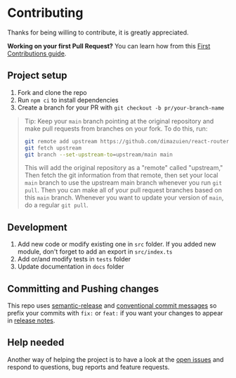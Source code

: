 # Contributing

Thanks for being willing to contribute, it is greatly appreciated.

**Working on your first Pull Request?** You can learn how from this [First Contributions guide](https://github.com/firstcontributions/first-contributions).

## Project setup

1. Fork and clone the repo
1. Run `npm ci` to install dependencies
1. Create a branch for your PR with `git checkout -b pr/your-branch-name`

> Tip: Keep your `main` branch pointing at the original repository and make
> pull requests from branches on your fork. To do this, run:
>
> ```sh
> git remote add upstream https://github.com/dimazuien/react-router-scroll-to-top.git
> git fetch upstream
> git branch --set-upstream-to=upstream/main main
> ```
>
> This will add the original repository as a "remote" called "upstream," Then
> fetch the git information from that remote, then set your local `main`
> branch to use the upstream main branch whenever you run `git pull`. Then you
> can make all of your pull request branches based on this `main` branch.
> Whenever you want to update your version of `main`, do a regular `git pull`.

## Development

1. Add new code or modify existing one in `src` folder. If you added new module, don't forget to add an export in `src/index.ts`
1. Add or/and modify tests in `tests` folder
1. Update documentation in `docs` folder

## Committing and Pushing changes

This repo uses [semantic-release](https://github.com/semantic-release/semantic-release) and [conventional commit messages](https://conventionalcommits.org) so prefix your commits with `fix:` or `feat:` if you want your changes to appear in [release notes](https://github.com/dimazuien/react-router-scroll-to-top/blob/main/CHANGELOG.md).

## Help needed

Another way of helping the project is to have a look at the [open issues](https://github.com/dimazuien/react-router-scroll-to-top/issues) and respond to questions, bug reports and feature requests.
